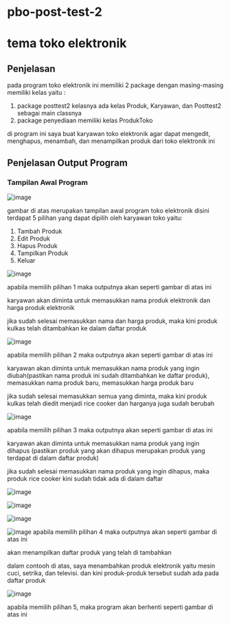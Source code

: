 # pbo-post-test-2
# tema toko elektronik 
## Penjelasan
pada program toko elektronik ini memiliki 2 package dengan masing-masing memiliki kelas yaitu :
1. package posttest2 kelasnya ada kelas Produk, Karyawan, dan Posttest2 sebagai main classnya 
2. package penyediaan memiliki kelas ProdukToko
   
di program ini saya buat karyawan toko elektronik agar dapat mengedit, menghapus, menambah, dan menampilkan produk dari toko elektronik ini 
## Penjelasan Output Program 
### Tampilan Awal Program 
![image](https://github.com/ridhapadelia/pbo-post-test-2/assets/126879606/7e46c04d-4dff-4add-b0ef-4530ee5206ac)

gambar di atas merupakan tampilan awal program toko elektronik disini terdapat 5 pilihan yang dapat dipilih oleh karyawan toko yaitu:
1. Tambah Produk
2. Edit Produk
3. Hapus Produk
4. Tampilkan Produk
5. Keluar

![image](https://github.com/ridhapadelia/pbo-post-test-2/assets/126879606/d8dcae87-37b9-4829-ba79-bb2086f5beb8)

apabila memilih pilihan 1 maka outputnya akan seperti gambar di atas ini 

karyawan akan diminta untuk memasukkan nama produk elektronik dan harga produk elektronik 

jika sudah selesai memasukkan nama dan harga produk, maka kini produk kulkas telah ditambahkan ke dalam daftar produk 



![image](https://github.com/ridhapadelia/pbo-post-test-2/assets/126879606/90131596-41a3-4768-af84-74e7bd51dc4a)

apabila memilih pilihan 2 maka outputnya akan seperti gambar di atas ini

karyawan akan diminta untuk memasukkan nama produk yang ingin diubah(pastikan nama produk ini sudah ditambahkan ke daftar produk), memasukkan nama produk baru, memasukkan harga produk baru 

jika sudah selesai memasukkan semua yang diminta, maka kini produk kulkas telah diedit menjadi rice cooker dan harganya juga sudah berubah  



![image](https://github.com/ridhapadelia/pbo-post-test-2/assets/126879606/f4272443-c978-4972-8a19-b7a4b0f8b492)


apabila memilih pilihan 3 maka outputnya akan seperti gambar di atas ini 

karyawan akan diminta untuk memasukkan nama produk yang ingin dihapus (pastikan produk yang akan dihapus merupakan produk yang terdapat di dalam daftar produk)

jika sudah selesai memasukkan nama produk yang ingin dihapus, maka produk rice cooker kini sudah tidak ada di dalam daftar 




![image](https://github.com/ridhapadelia/pbo-post-test-2/assets/126879606/95b22e9f-b87c-40ad-8e7a-b3c0014b7c8e)

![image](https://github.com/ridhapadelia/pbo-post-test-2/assets/126879606/372e929f-b1a8-4d48-b760-944e0642ad61)

![image](https://github.com/ridhapadelia/pbo-post-test-2/assets/126879606/aeb5ca9d-2967-49a2-86d9-f76c1a6d8650)

![image](https://github.com/ridhapadelia/pbo-post-test-2/assets/126879606/5cd29803-55ad-4126-9970-389a223586cf)
apabila memilih pilihan 4 maka outputnya akan seperti gambar di atas ini 

akan menampilkan daftar produk yang telah di tambahkan 

dalam contooh di atas, saya menambahkan produk elektronik yaitu mesin cuci, setrika, dan televisi. dan kini produk-produk tersebut sudah ada pada daftar produk 


![image](https://github.com/ridhapadelia/pbo-post-test-2/assets/126879606/83ac85a7-8c93-4681-98c7-085ef26a1a38)

apabila memilih pilihan 5, maka program akan berhenti seperti gambar di atas ini 














